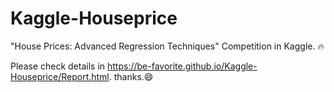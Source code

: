 # Kaggle-Houseprice
"House Prices: Advanced Regression Techniques" Competition in Kaggle. :fire:

Please check details in https://be-favorite.github.io/Kaggle-Houseprice/Report.html. thanks.:smile:
